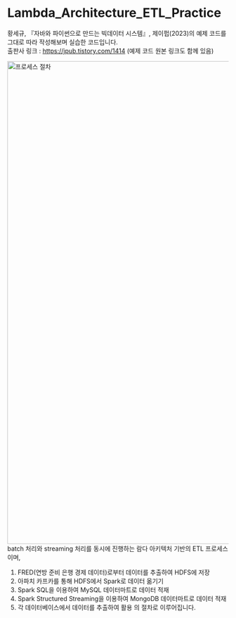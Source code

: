 # Lambda_Architecture_ETL_Practice

황세규, 『자바와 파이썬으로 만드는 빅데이터 시스템』, 제이펍(2023)의 예제 코드를 그대로 따라 작성해보며 실습한 코드입니다.    
출판사 링크 : https://jpub.tistory.com/1414 (예제 코드 원본 링크도 함께 있음)   

<img width="1100" alt="프로세스 절차" src="https://github.com/user-attachments/assets/14b95c35-5892-4508-94e7-ed41ce57d4eb" />
batch 처리와 streaming 처리를 동시에 진행하는 람다 아키텍처 기반의 ETL 프로세스이며,

1. FRED(연방 준비 은행 경제 데이터)로부터 데이터를 추출하여 HDFS에 저장
2. 아파치 카프카를 통해 HDFS에서 Spark로 데이터 옮기기
3. Spark SQL을 이용하여 MySQL 데이터마트로 데이터 적재
4. Spark Structured Streaming을 이용하여 MongoDB 데이터마트로 데이터 적재
5. 각 데이터베이스에서 데이터를 추출하여 활용
의 절차로 이루어집니다.
